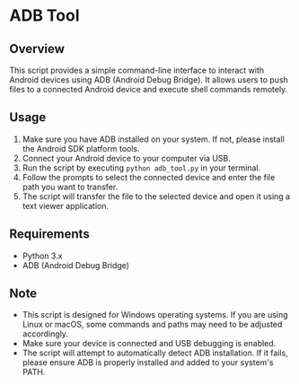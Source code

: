 # ADB Tool

## Overview
This script provides a simple command-line interface to interact with Android devices using ADB (Android Debug Bridge). It allows users to push files to a connected Android device and execute shell commands remotely.

## Usage
1. Make sure you have ADB installed on your system. If not, please install the Android SDK platform tools.
2. Connect your Android device to your computer via USB.
3. Run the script by executing `python adb_tool.py` in your terminal.
4. Follow the prompts to select the connected device and enter the file path you want to transfer.
5. The script will transfer the file to the selected device and open it using a text viewer application.

## Requirements
- Python 3.x
- ADB (Android Debug Bridge)

## Note
- This script is designed for Windows operating systems. If you are using Linux or macOS, some commands and paths may need to be adjusted accordingly.
- Make sure your device is connected and USB debugging is enabled.
- The script will attempt to automatically detect ADB installation. If it fails, please ensure ADB is properly installed and added to your system's PATH.
